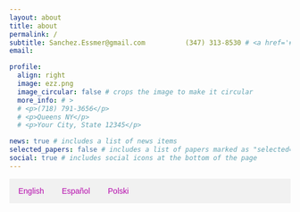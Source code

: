 ```yaml
---
layout: about
title: about
permalink: /
subtitle: Sanchez.Essmer@gmail.com          (347) 313-8530 # <a href='#'>Affiliations</a>. Address. Contacts. Moto. Etc.
email: 

profile:
  align: right
  image: ezz.png
  image_circular: false # crops the image to make it circular
  more_info: # >
  # <p>(718) 791-3656</p>
  # <p>Queens NY</p>
  # <p>Your City, State 12345</p>

news: true # includes a list of news items
selected_papers: false # includes a list of papers marked as "selected={true}"
social: true # includes social icons at the bottom of the page
---
```


<html>
<head>
<style>
.tabs {
  overflow: hidden;
  background: #f1f1f1;
  font-family: Arial;
}
.tabs a {
  float: left;
  display: block;
  color: #b509ac;
  text-align: center;
  padding: 14px 16px;
  text-decoration: none;
  transition: 0.3s;
}
.tabs a:hover {
  background-color: #ddd;
}
.tabcontent {
  display: none;
  padding: 6px 12px;
  border-top: none;
}
</style>
</head>
<body>

<div class="tabs">
  <a href="#" class="tablink" onclick="openSection(event, 'English')">English</a>
  <a href="#" class="tablink" onclick="openSection(event, 'Español')">Español</a>
  <a href="#" class="tablink" onclick="openSection(event, 'Polski')">Polski</a>
</div>

<div id="English" class="tabcontent">
  <h3>My Story</h3>
  <p> Hello, my name is Essmer Sanchez. I am of Mexican decent with a mixed family from Poland, Ecuador and Colombia. I grew up in Queens surrounded by a variety of cultures that have given me a glimps of what the world has to offer.</p>
  <p> I hold a degree in Computer Science and a certification as an Adult English instructor from The Literacy Assistance Center of New York.Currently I am part of a construction company startup as a Client Relations and Technology Administrator.</p>
  <p>My goal is to work in the tech industry. As I make progress on my journey, I want to give back to my community by teaching English and technology classes, offering school tutoring, and providing PC repair services.</p>
  <p> I would love to connect with you! Feel free to contact me through email or business phone number listed above.</p>
</div>

<div id="Español" class="tabcontent">
  <h3>Mi historia</h3>
  <p> Hola, mi nombre es Essmer Sanchez. Soy de ascendencia mexicana con una familia mixta de Polonia, Ecuador y Colombia. Crecí en Queens, rodeado de una variedad de culturas que me han dado un vistazo de lo que el mundo tiene para ofrecer.</p>
  <p>Tengo un título en Ciencias de la Computación y una certificación como instructor de inglés para adultos del Literacy Assistance Center de Nueva York. Actualmente, soy parte de una empresa emergente de construcción como Administrador de Relaciones con Clientes y Tecnología.</p>
  <p>Mi objetivo es trabajar en la industria tecnológica. A medida que avanzo en mi camino, quiero retribuir a mi comunidad enseñando clases de inglés y tecnología, ofreciendo tutoría escolar y proporcionando servicios de reparación de computadoras.</p>
  <p>¡Me encantaría conectarme contigo! No dudes en contactarme a través del correo electrónico o del número de teléfono comercial que aparece arriba.</p>
</div>

<div id="Polski" class="tabcontent">
  <h3>Moja historia</h3>
  <p>Cześć, nazywam się Essmer Sanchez. Jestem pochodzenia meksykańskiego, a moja rodzina jest mieszanką narodowości z Polski, Ekwadoru i Kolumbii. Dorastałem w Queens, otoczony różnorodnymi kulturami, które dały mi wgląd w to, co świat ma do zaoferowania.</p>
  <p>Mam dyplom z Informatyki oraz certyfikat instruktora języka angielskiego dla dorosłych z Literacy Assistance Center w Nowym Jorku. Obecnie jestem częścią startupu budowlanego jako Administrator Relacji z Klientami i Technologii.</p>
  <p>Moim celem jest praca w branży technologicznej. W miarę postępów na mojej drodze, chcę odwdzięczyć się mojej społeczności poprzez nauczanie języka angielskiego i technologii, oferowanie korepetycji szkolnych oraz świadczenie usług naprawy komputerów.</p>
  <p>Chciałbym się z Tobą skontaktować! Nie wahaj się skontaktować ze mną przez e-mail lub numer telefonu biznesowego podany powyżej.</p>
</div>

<script>
function openSection(evt, sectionName) {
  var section = document.getElementById(sectionName);
  var tablinks = document.getElementsByClassName("tablink");
  for (var i = 0; i < tablinks.length; i++) {
    tablinks[i].className = tablinks[i].className.replace(" active", "");
  }
  if (section.style.display === "block") {
    section.style.display = "none";
  } else {
    var tabcontent = document.getElementsByClassName("tabcontent");
    for (var i = 0; i < tabcontent.length; i++) {
      tabcontent[i].style.display = "none";
    }
    section.style.display = "block";
    evt.currentTarget.className += " active";
  }
}
</script>

</body>
</html>



<i class="fa-regular fa-heart"></i>

